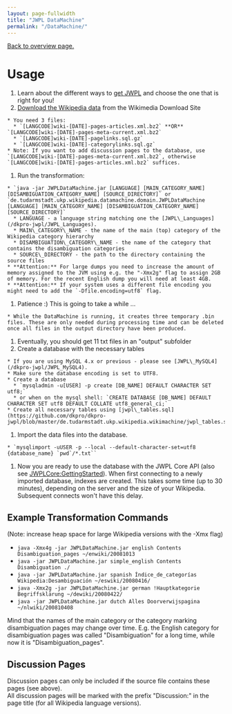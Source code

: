 ```yaml
---
layout: page-fullwidth
title: "JWPL DataMachine"
permalink: "/DataMachine/"
---
```


[Back to overview page.](/dkpro-jwpl/documentation/)

# Usage

  1. Learn about the different ways to [get JWPL](/dkpro-jwpl/HowToGetJWPL) and choose the one that is right for you!
  1. [Download the Wikipedia data](/dkpro-jwpl/HowToGetWikipediaDumps) from the Wikimedia Download Site
  
    * You need 3 files:
      * `[LANGCODE]wiki-[DATE]-pages-articles.xml.bz2` **OR** `[LANGCODE]wiki-[DATE]-pages-meta-current.xml.bz2`
      * `[LANGCODE]wiki-[DATE]-pagelinks.sql.gz`
      * `[LANGCODE]wiki-[DATE]-categorylinks.sql.gz`
    * Note: If you want to add discussion pages to the database, use `[LANGCODE]wiki-[DATE]-pages-meta-current.xml.bz2`, otherwise `[LANGCODE]wiki-[DATE]-pages-articles.xml.bz2` suffices.
    
  1. Run the transformation:
  
    * `java -jar JWPLDataMachine.jar [LANGUAGE] [MAIN_CATEGORY_NAME] [DISAMBIGUATION_CATEGORY_NAME] [SOURCE_DIRECTORY]` or `de.tudarmstadt.ukp.wikipedia.datamachine.domain.JWPLDataMachine [LANGUAGE] [MAIN_CATEGORY_NAME] [DISAMBIGUATION_CATEGORY_NAME] [SOURCE_DIRECTORY]`
      * LANGUAGE - a language string matching one the [JWPL\_Languages](/dkpro-jwpl/JWPL_Languages).
      * MAIN\_CATEGORY\_NAME - the name of the main (top) category of the Wikipedia category hierarchy
      * DISAMBIGUATION\_CATEGORY\_NAME - the name of the category that contains the disambiguation categories
      * SOURCE\_DIRECTORY - the path to the directory containing the source files
    * **Attention:** For large dumps you need to increase the amount of memory assigned to the JVM using e.g. the "-Xmx2g" flag to assign 2GB of memory. For the recent English dump you will need at least 4GB.
    * **Attention:** If your system uses a different file encoding you might need to add the `-Dfile.encoding=utf8` flag.
    
  1. Patience :) This is going to take a while ...
  
    * While the DataMachine is running, it creates three temporary .bin files. These are only needed during processing time and can be deleted once all files in the output directory have been produced.
    
  1. Eventually, you should get 11 txt files in an "output" subfolder
  1. Create a database with the necessary tables
  
    * If you are using MySQL 4.x or previous - please see [JWPL\_MySQL4](/dkpro-jwpl/JWPL_MySQL4).
    * Make sure the database encoding is set to UTF8.
    * Create a database
      * `mysqladmin -u[USER] -p create [DB_NAME] DEFAULT CHARACTER SET utf8;`
      * or when on the mysql shell: `CREATE DATABASE [DB_NAME] DEFAULT CHARACTER SET utf8 DEFAULT COLLATE utf8_general_ci;`
    * Create all necessary tables using [jwpl\_tables.sql](https://github.com/dkpro/dkpro-jwpl/blob/master/de.tudarmstadt.ukp.wikipedia.wikimachine/jwpl_tables.sql)
    
  1. Import the data files into the database.
  
    * `mysqlimport -uUSER -p --local --default-character-set=utf8 {database_name} `pwd`/*.txt``
    
  1. Now you are ready to use the database with the JWPL Core API (also see [JWPLCore:GettingStarted](/dkpro-jwpl/JWPLCore_GettingStarted)).
  When first connecting to a newly imported database, indexes are created. This takes some time (up to 30 minutes), depending on the server and the size of your Wikipedia. Subsequent connects won't have this delay.

## Example Transformation Commands
(Note: increase heap space for large Wikipedia versions with the -Xmx flag)

  * `java -Xmx4g -jar JWPLDataMachine.jar english Contents Disambiguation_pages ~/enwiki/20081013`
  * `java -jar JWPLDataMachine.jar simple_english Contents Disambiguation ./`
  * `java -jar JWPLDataMachine.jar spanish Índice_de_categorías Wikipedia:Desambiguación ~/eswiki/20080416/`
  * `java -Xmx2g -jar JWPLDataMachine.jar german !Hauptkategorie Begriffsklärung ~/dewiki/20080422/`
  * `java -jar JWPLDataMachine.jar dutch Alles Doorverwijspagina ~/nlwiki/200810408`

Mind that the names of the main category or the category marking disambiguation pages may change over time. E.g. the English category for disambiguation pages was called "Disambiguation" for a long time, while now it is "Disambiguation\_pages".

## Discussion Pages

Discussion pages can only be included if the source file contains these pages (see above).<br />
All discussion pages will be marked with the prefix "Discussion:" in the page title (for all Wikipedia language versions).
